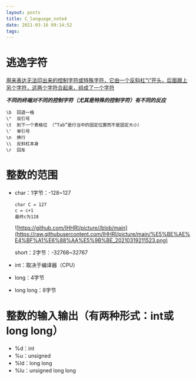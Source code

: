 ```yaml
---
layout: posts
title: C_language_note4
date: 2021-03-16 09:14:52
tags:
---
```


# 逃逸字符

<u>用来表达无法印出来的控制字符或特殊字符，它由一个反斜杠“\”开头，后面跟上另个字符，这两个字符合起来，组成了一个字符</u>

***不同的终端对不同的控制字符（尤其是特殊的控制字符）有不同的反应***

```
\b	回退一格
\"	双引号
\t	到下一个表格位 （“Tab”是行当中的固定位置而不是固定大小）
\'	单引号
\n	换行
\\	反斜杠本身
\r	回车
```



# 整数的范围

- char：1字节：-128~127

  ```
  char C = 127
  c = c+1
  最终c为128
  ```

  ![https://github.com/IHHRI/picture//blob/main](https://raw.githubusercontent.com/IHHRI/picture/main/%E5%BE%AE%E4%BF%A1%E6%88%AA%E5%9B%BE_20210319211523.png)

  short：2字节：-32768~32767

- int：取决于编译器（CPU）

- long：4字节

- long long：8字节



# 整数的输入输出（有两种形式：int或long long）

- %d：int
- %u：unsigned
- %ld：long long
- %lu：unsigned long long